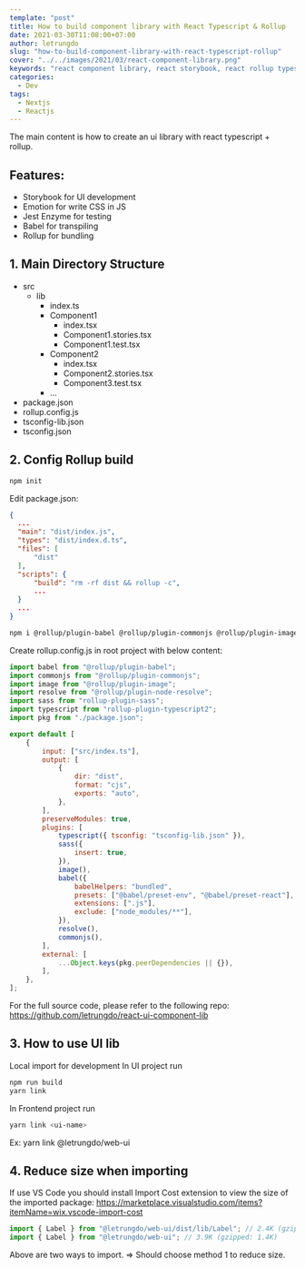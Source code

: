 ```yaml
---
template: "post"
title: How to build component library with React Typescript & Rollup
date: 2021-03-30T11:08:00+07:00
author: letrungdo
slug: "how-to-build-component-library-with-react-typescript-rollup"
cover: "../../images/2021/03/react-component-library.png"
keywords: "react component library, react storybook, react rollup typescript"
categories:
  - Dev
tags:
  - Nextjs
  - Reactjs
---
```

The main content is how to create an ui library with react typescript + rollup.

## Features:
- Storybook for UI development
- Emotion for write CSS in JS
- Jest Enzyme for testing
- Babel for transpiling
- Rollup for bundling

## 1. Main Directory Structure
- src
  - lib
    - index.ts
    - Component1
      - index.tsx
      - Component1.stories.tsx
      - Component1.test.tsx
    - Component2
      - index.tsx
      - Component2.stories.tsx
      - Component3.test.tsx
    - ...
- package.json
- rollup.config.js
- tsconfig-lib.json
- tsconfig.json

## 2. Config Rollup build
```bash
npm init
```
Edit package.json:
```json
{
  ...
  "main": "dist/index.js",
  "types": "dist/index.d.ts",
  "files": [
      "dist"
  ],
  "scripts": {
      "build": "rm -rf dist && rollup -c",
      ...
  }
  ...
}
```
```bash
npm i @rollup/plugin-babel @rollup/plugin-commonjs @rollup/plugin-image @rollup/plugin-node-resolve rollup rollup-plugin-sass rollup-plugin-typescript2 -D
```
Create rollup.config.js in root project with below content:
```js
import babel from "@rollup/plugin-babel";
import commonjs from "@rollup/plugin-commonjs";
import image from "@rollup/plugin-image";
import resolve from "@rollup/plugin-node-resolve";
import sass from "rollup-plugin-sass";
import typescript from "rollup-plugin-typescript2";
import pkg from "./package.json";

export default [
    {
        input: ["src/index.ts"],
        output: [
            {
                dir: "dist",
                format: "cjs",
                exports: "auto",
            },
        ],
        preserveModules: true,
        plugins: [
            typescript({ tsconfig: "tsconfig-lib.json" }),
            sass({
                insert: true,
            }),
            image(),
            babel({
                babelHelpers: "bundled",
                presets: ["@babel/preset-env", "@babel/preset-react"],
                extensions: [".js"],
                exclude: ["node_modules/**"],
            }),
            resolve(),
            commonjs(),
        ],
        external: [
            ...Object.keys(pkg.peerDependencies || {}),
        ],
    },
];
```
For the full source code, please refer to the following repo: https://github.com/letrungdo/react-ui-component-lib

## 3. How to use UI lib
Local import for development
In UI project run
```bash
npm run build
yarn link
```
In Frontend project run
```bash
yarn link <ui-name>
```
Ex: yarn link @letrungdo/web-ui

## 4. Reduce size when importing
If use VS Code you should install Import Cost extension to view the size of the imported package:
https://marketplace.visualstudio.com/items?itemName=wix.vscode-import-cost

```js
import { Label } from "@letrungdo/web-ui/dist/lib/Label"; // 2.4K (gzipped: 1.1K)
import { Label } from "@letrungdo/web-ui"; // 3.9K (gzipped: 1.4K)
```

Above are two ways to import. => Should choose method 1 to reduce size.

